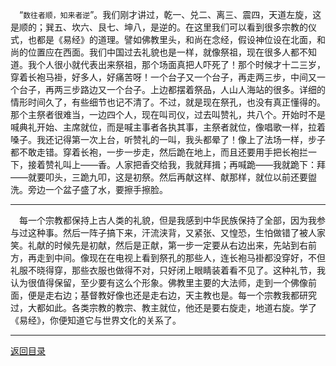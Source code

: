 &emsp;“``数往者顺，知来者逆``”。我们刚才讲过，乾一、兑二、离三、震四，天道左旋，这是顺的；巽五、坎六、艮七、坤八，是逆的。在这里我们可以看到很多宗教的仪式，也都是《易经》的道理。譬如佛教里头，和尚在念经，假设神位设在北面，和尚的位置应在西面。我们中国过去礼貌也是一样，就像祭祖，现在很多人都不知道。我个人很小就代表出来祭祖，那个场面真把人吓死了！那个时候才十二三岁，穿着长袍马褂，好多人，好痛苦呀！一个台子又一个台子，再走两三步，中间又一个台子，再两三步路边又一个台子。上边都摆着祭品，人山人海站的很多。详细的情形时间久了，有些细节也记不清了。不过，就是现在祭孔，也没有真正懂得的。那个主祭者很难当，一边四个人，现在叫司仪，过去叫赞礼，共八个。开始时不是喊典礼开始、主席就位，而是喊主事者各执其事，主祭者就位，像唱歌一样，拉着嗓子。我还记得第一次上台，听赞礼的一叫，我头都晕了！像上了法场一样，步子都不敢走错。穿着长袍，一步一步走，然后跪在地上，而且还要用手把长袍拦一下，接着赞礼叫上——香。人家把香交给我，我就拜揖；再喊跪——我就跪下：拜——就要叩头，三跪九叩，这是初祭。然后再献这样、献那样，就位以前还要盥洗。旁边一个盆子盛了水，要擦手擦脸。
___
&emsp;每一个宗教都保持上古人类的礼貌，但是我感到中华民族保持了全部，因为我参与过这种事。然后一阵子搞下来，汗流浃背，又紧张、又惶恐，生怕做错了被人家笑。礼献的时候先是初献，然后是正献，第一步一定要从右边出来，先站到右前方，再走到中间。像现在在电视上看到祭孔的那些人，连长袍马褂都没穿好，不但礼服不晓得穿，那些衣服也做得不对，只好闭上眼睛装着看不见了。这种礼节，我认为很值得保留，至少要有这么个形象。佛教里主要的大法师，走到一个佛像前面，便是走右边；基督教好像也还是走右边，天主教也是。每一个宗教我都研究过，大都如此。各类宗教的教宗、教主就位，他还是要右旋走，地道右旋。学了《易经》，你便知道它与世界文化的关系了。
___
[返回目录](../../../master/README.md#目录)